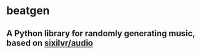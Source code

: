 # beatgen

## A Python library for randomly generating music, based on [sixilvr/audio](https://github.com/sixilvr/audio)

